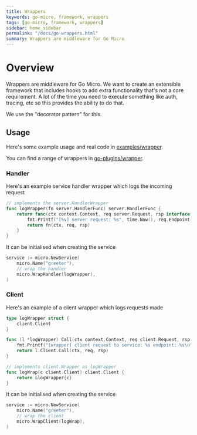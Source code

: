 ```yaml
---
title: Wrappers
keywords: go-micro, framework, wrappers
tags: [go-micro, framework, wrappers]
sidebar: home_sidebar
permalink: "/docs/go-wrappers.html"
summary: Wrappers are middleware for Go Micro
---
```


# Overview

Wrappers are middleware for Go Micro. We want to create an extensible framework that includes hooks to add extra 
functionality that's not a core requirement. A lot of the time you need to execute something like auth, tracing, etc 
so this provides the ability to do that.

We use the "decorator pattern" for this.

## Usage

Here's some example usage and real code in [examples/wrapper](https://github.com/micro/examples/tree/master/wrapper).

You can find a range of wrappers in [go-plugins/wrapper](https://github.com/micro/go-plugins/tree/master/wrapper).

### Handler

Here's an example service handler wrapper which logs the incoming request

```go
// implements the server.HandlerWrapper
func logWrapper(fn server.HandlerFunc) server.HandlerFunc {
	return func(ctx context.Context, req server.Request, rsp interface{}) error {
		fmt.Printf("[%v] server request: %s", time.Now(), req.Endpoint())
		return fn(ctx, req, rsp)
	}
}
```

It can be initialised when creating the service

```go
service := micro.NewService(
	micro.Name("greeter"),
	// wrap the handler
	micro.WrapHandler(logWrapper),
)
```

### Client

Here's an example of a client wrapper which logs requests made

```go
type logWrapper struct {
	client.Client
}

func (l *logWrapper) Call(ctx context.Context, req client.Request, rsp interface{}, opts ...client.CallOption) error {
	fmt.Printf("[wrapper] client request to service: %s endpoint: %s\n", req.Service(), req.Endpoint())
	return l.Client.Call(ctx, req, rsp)
}

// implements client.Wrapper as logWrapper
func logWrap(c client.Client) client.Client {
	return &logWrapper{c}
}
```

It can be initialised when creating the service

```go
service := micro.NewService(
	micro.Name("greeter"),
	// wrap the client
	micro.WrapClient(logWrap),
)
```


